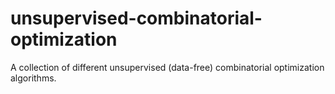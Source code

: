 # unsupervised-combinatorial-optimization
A collection of different unsupervised (data-free) combinatorial optimization algorithms.
